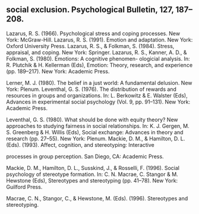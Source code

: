 ## social exclusion. Psychological Bulletin, 127, 187–208.

Lazarus, R. S. (1966). Psychological stress and coping processes. New York: McGraw-Hill. Lazarus, R. S. (1991). Emotion and adaptation. New York: Oxford University Press. Lazarus, R. S., & Folkman, S. (1984). Stress, appraisal, and coping. New York: Springer. Lazarus, R. S., Kanner, A. D., & Folkman, S. (1980). Emotions: A cognitive phenomen- ologicial analysis. In: R. Plutchik & H. Kellerman (Eds), Emotion: Theory, research, and experience (pp. 189–217). New York: Academic Press.

Lerner, M. J. (1980). The belief in a just world: A fundamental delusion. New York: Plenum. Leventhal, G. S. (1976). The distribution of rewards and resources in groups and organizations. In: L. Berkowitz & E. Walster (Eds), Advances in experimental social psychology (Vol. 9, pp. 91–131). New York: Academic Press.

Leventhal, G. S. (1980). What should be done with equity theory? New approaches to studying fairness in social relationships. In: K. J. Gergen, M. S. Greenberg & H. Willis (Eds), Social exchange: Advances in theory and research (pp. 27–55). New York: Plenum. Mackie, D. M., & Hamilton, D. L. (Eds). (1993). Affect, cognition, and stereotyping: Interactive

processes in group perception. San Diego, CA: Academic Press.

Mackie, D. M., Hamilton, D. L., Susskind, J., & Rosselli, F. (1996). Social psychology of stereotype formation. In: C. N. Macrae, C. Stangor & M. Hewstone (Eds), Stereotypes and stereotyping (pp. 41–78). New York: Guilford Press.

Macrae, C. N., Stangor, C., & Hewstone, M. (Eds). (1996). Stereotypes and stereotyping.